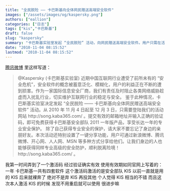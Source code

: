 ```yaml
---
title: "全民脱险 —— 卡巴斯基向全体网民赠送高端安全软件"
images: ["/assets/images/og/kaspersky.png"]
authors: ["eallion"]
categories: ["日志"]
tags: ["kis","卡巴斯基"]
draft: false
slug: "kaspersky"
summary: "卡巴斯基实验室发起 “全民脱险” 活动，向网民赠送高端安全软件。用户只需在活动网站提交邮箱地址和验证码，即可免费获得一年版产品，并通过分享功能让亲友也受到保护。激活码有效且使用期限为一年，该软件被认为相当不错且无需重启即可使用。"
date: "2010-11-04 08:15:52"
lastmod: "2010-11-04 08:15:52"
---
```


[腾讯微博](http://t.qq.com/Kaspersky) 里这样写道：
<blockquote>@Kaspersky (卡巴斯基实验室) 近期中国互联网行业遭受了前所未有的 “安全危机”，安全软件的概念被蓄意泛化、模糊化，用户的利益正在不断的遭到损害。作为一家国际信息安全厂商，我们有责任及时阻止各类网络威胁趁虚而入扰乱行业，切实维护互联网行业的稳定与安全。
鉴于此种情况，卡巴斯基实验室决定发起 “全民脱险 —— 卡巴斯基向全体网民赠送高端安全软件” 活动。从 2010 年 11 月 4 日起至 12 月 3 日，只需要登陆我们的活动网站 http://song.kaba365.com/ 。提交有效的邮箱地址并输入正确的验证码，即可免费获得卡巴斯基安全部队 2011 一年版产品，享受长达一年的专业安全保护。
 除了自己获得专业安全的保护，请大家不要忘记了身边的亲朋好友。本次活动还特别设置了一键分享功能，用户可通过新浪微博、腾讯微博、开心网、人人网、MSN 等多种方式分享给他们。让我们身边的人也能够获得同样专业高级的安全防护，顺利脱离险境！http://song.kaba365.com/ 。</blockquote>
我第一时间弄到了一个激活码
经过验证确实有效
使用有效期如同官网上写着的：一年
卡巴斯基一共有四套软件
这个激活码激活的是安全部队 KIS
以前一直就是用的 KIS
后来就裸奔了
绝对不是弃 KIS 再投其他
个人觉得
KIS 相当的不错
而且这次本人激活 KIS 的时候
发现不用重启就可以使用
很进步嘛
